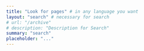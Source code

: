 ```yaml
---
title: "Look for pages" # in any language you want
layout: "search" # necessary for search
# url: "/archive"
# description: "Description for Search"
summary: "search"
placeholder: "..."
---
```

